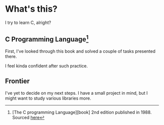 # What's this?

I try to learn C, alright?

## C Programming Language[^book]

First, I've looked through this book and solved a couple of tasks presented there.

I feel kinda confident after such practice.

## Frontier

I've yet to decide on my next steps. I have a small project in mind, but I might want to study various libraries more.


[^book]: [The C programming Language][book] 2nd edition published in 1988. Sourced [here](https://venkivasamsetti.github.io/ebookworm.github.io/Books/cse/C%20Programming%20Language%20(2nd%20Edition).pdf)
